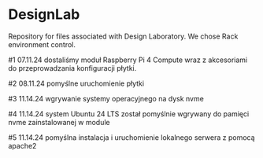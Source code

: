 # DesignLab
Repository for files associated with Design Laboratory. 
We chose Rack environment control.

#1
07.11.24 dostaliśmy moduł Raspberry Pi 4 Compute wraz z akcesoriami do przeprowadzania konfiguracji płytki.

#2
08.11.24 pomyślne uruchomienie płytki

#3
11.14.24 wgrywanie systemy operacyjnego na dysk nvme 

#4
11.14.24 system Ubuntu 24 LTS został pomyślnie wgrywany do pamięci nvme zainstalowanej w module

#5
11.14.24 pomyślna instalacja i uruchomienie lokalnego serwera z pomocą apache2
